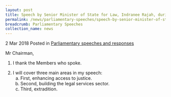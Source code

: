 ```yaml
---
layout: post
title: Speech by Senior Minister of State for Law, Indranee Rajah, during the Committee of Supply Debate 2018
permalink: /news/parliamentary-speeches/speech-by-senior-minister-of-state-for-law--indranee-rajah--duri1
breadcrumb: Parliamentary Speeches
collection_name: news
---
```


2 Mar 2018 Posted in [Parliamentary speeches and responses](/news/parliamentary-speeches) 

Mr Chairman,

1. I thank the Members who spoke.

<ol start="2">
<li>  I will cover three main areas in my speech:

<ol style="list-style-type: lower-alpha">
<li>First, enhancing access to justice. </li>
<li>Second, building the legal services sector. </li>
<li> Third, extradition. </li>
</ol>

</li>
</ol>

